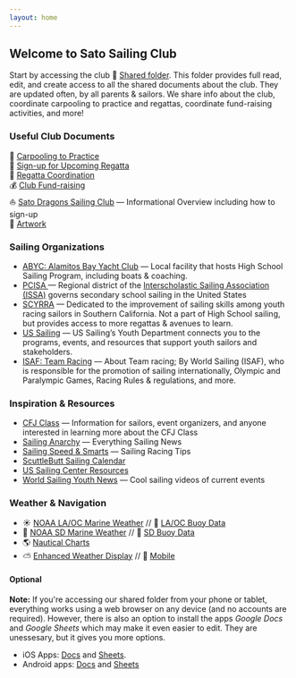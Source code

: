 ```yaml
---
layout: home
---
```


## Welcome to Sato Sailing Club

Start by accessing the club :file_folder: <a href="https://drive.google.com/drive/folders/0B7xS-e7S036gT0QzNGpURHl4LTA" rel="nofollow" target="_blank">Shared folder</a>. This folder provides full read, edit, and create access to all the shared documents about the club. They are updated often, by all parents & sailors.  We share info about the club, coordinate carpooling to practice and regattas, coordinate fund-raising activities, and more!


### Useful Club Documents

:car:  <a href="https://docs.google.com/spreadsheets/d/1eAKhzrFJqeELLPXLTx84JusSXgjkApFhgV6kSe_g7yA/edit#gid=0" rel="nofollow" target="_blank">Carpooling to Practice</a><br>
:triangular_flag_on_post: <a href="https://docs.google.com/forms/d/e/1FAIpQLSdHoOhTO7lkORibwT8FhTadlphJCcX4fGAcO9u2BuH8pL3XeA/viewform" rel="nofollow" target="_blank">Sign-up for Upcoming Regatta</a><br>
:small_orange_diamond: <a href="https://drive.google.com/drive/folders/0B1BmCT4HlfrzUXkxQnRhcFU4N1k" rel="nofollow" target="_blank">Regatta Coordination</a><br>
:moneybag: <a href="https://drive.google.com/drive/folders/0B1BmCT4HlfrzQXNLNGlhVExGbzg" rel="nofollow" target="_blank">Club Fund-raising</a><br>
:sailboat: <a href="https://docs.google.com/document/d/1r6rolxUriRyGGoCFj3L0xZI5NrpF6LRfX-YenjhCK1U/edit" rel="nofollow" target="_blank">Sato Dragons Sailing Club</a> — Informational Overview including how to sign-up<br>
:art: <a href="https://drive.google.com/drive/folders/0B1BmCT4HlfrzVUF1TVdYdkxsaUk" rel="nofollow" target="_blank">Artwork</a><br>


### Sailing Organizations

-  [ABYC: Alamitos Bay Yacht Club](https://abyc.org/high-school-sailing/high-school) — Local facility that hosts High School Sailing Program, including boats & coaching.
-  [PCISA ](https://pcisa.hssailing.org/schedule/socal/2017/2018/socal) — Regional district of the [Interscholastic Sailing Association (ISSA)](https://hssailing.org/) governs secondary school sailing in the United States
-  [SCYRRA](http://www.scyyra.org) — Dedicated to the improvement of sailing skills among youth racing sailors in Southern California.  Not a part of High School sailing, but provides access to more regattas & avenues to learn.
- [US Sailing](http://www.ussailing.org/racing/youth-sailing/) — US Sailing’s Youth Department connects you to the programs, events, and resources that support youth sailors and stakeholders.
- [ISAF: Team Racing](http://www.sailing.org/new-to-sailing/team-racing.php) — About Team racing; By World Sailing (ISAF), who is responsible for the promotion of sailing internationally, Olympic and Paralympic Games, Racing Rules & regulations, and more.


### Inspiration & Resources

- [CFJ Class](http://www.cfjclass.org/) —  Information for sailors, event organizers, and anyone interested in learning more about the CFJ Class
- [Sailing Anarchy](http://sailinganarchy.com/) — Everything Sailing News
- [Sailing Speed & Smarts](http://www.speedandsmarts.com/TipsTests/TestYourSmarts) — Sailing Racing Tips
- [ScuttleButt Sailing Calendar](http://www.sailingscuttlebutt.com/event-and-regatta-calendar/)
- [US Sailing Center Resources](http://www.ussailing.org/category/sailors-resource-center/)
- [World Sailing Youth News](http://www.sailing.org/news/youth-worlds.php) — Cool sailing videos of current events

### Weather & Navigation
- :sunny: [NOAA LA/OC Marine Weather](http://marine.weather.gov/MapClick.php?x=251&y=181&site=lox&zmx=&zmy=&map_x=251&map_y=181#.WdsP4N-YWV4) // :small_red_triangle: [LA/OC Buoy Data](http://www.ndbc.noaa.gov/radial_search.php?lat1=33.5645N&lon1=118.7508W&uom=E&dist=50)
- :ocean: [NOAA SD Marine Weather](http://marine.weather.gov/MapClick.php?x=321&y=232&site=lox&zmx=&zmy=&map_x=321&map_y=232#.WdsQ8N-YWV4) // :small_red_triangle: [SD Buoy Data](http://www.ndbc.noaa.gov/radial_search.php?lat1=32.8501N&lon1=117.5881W&uom=E&dist=50)
- :earth_americas: [Nautical Charts](https://oceanservice.noaa.gov/facts/find-charts.html)
- :partly_sunny: [Enhanced Weather Display](http://preview.weather.gov/edd/)  // :iphone: [Mobile](https://go.usa.gov/xnxUe)


####  Optional

**Note:** If you're accessing our shared folder from your phone or tablet, everything works using a web browser on any device (and no accounts are required).  However, there is also an option to install the apps _Google Docs_ and _Google Sheets_ which may make it even easier to edit. They are unessesary, but it gives you more options.

-   iOS Apps: [Docs](https://itunes.apple.com/app/apple-store/id842842640?pt=9008&ct=docs_hc&mt=8) and [Sheets](https://itunes.apple.com/us/app/google-sheets/id842849113?mt%3D8).
-   Android apps: [Docs](https://play.google.com/store/apps/details?id=com.google.android.apps.docs.editors.docs)  and [Sheets](https://play.google.com/store/apps/details?id=com.google.android.apps.docs.editors.sheets)
